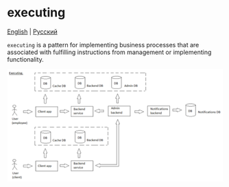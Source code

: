 # executing

[English](executing.md) | [Русский](executing.ru.md)

`executing` is a pattern for implementing business processes that are associated with fulfilling instructions from management or implementing functionality.

![executing_overall](../img/executing_overall.png)
